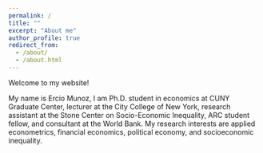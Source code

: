 ```yaml
---
permalink: /
title: ""
excerpt: "About me"
author_profile: true
redirect_from: 
  - /about/
  - /about.html
---
```


Welcome to my website!

My name is Ercio Munoz, I am Ph.D. student in economics at CUNY Graduate Center, lecturer at the City College of New York, research assistant at the Stone Center on Socio-Economic Inequality, ARC student fellow, and consultant at the World Bank. My research interests are applied econometrics, financial economics, political economy, and socioeconomic inequality.
